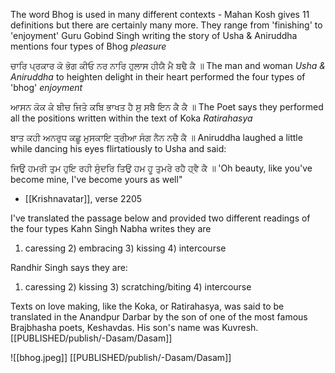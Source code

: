 The word Bhog is used in many different contexts - Mahan Kosh gives 11 definitions but there are certainly many more. They range from 'finishing' to 'enjoyment' Guru Gobind Singh writing the story of Usha & Aniruddha mentions four types of Bhog *pleasure*

ਚਾਰਿ ਪ੍ਰਕਾਰ ਕੋ ਭੋਗ ਕੀਓ ਨਰ ਨਾਰਿ ਹੁਲਾਸ ਹੀਯੈ ਮੈ ਬਢੈ ਕੈ ॥
The man and woman *Usha & Aniruddha* to heighten delight in their heart performed the four types of 'bhog' *enjoyment*

ਆਸਨ ਕੋਕ ਕੇ ਬੀਚ ਜਿਤੇ ਕਬਿ ਭਾਖਤ ਹੈ ਸੁ ਸਬੈ ਇਨ ਕੈ ਕੈ ॥
The Poet says they performed all the positions written within the text of Koka *Ratirahasya*

ਬਾਤ ਕਹੀ ਅਨਰੁਧ ਕਛੂ ਮੁਸਕਾਇ ਤ੍ਰੀਆ ਸੰਗ ਨੈਨ ਨਚੈ ਕੈ ॥
Aniruddha laughed a little while dancing his eyes flirtatiously to Usha and said:

ਜਿਉ ਹਮਰੀ ਤੁਮ ਹੁਇ ਰਹੀ ਸੁੰਦਰਿ ਤਿਉ ਹਮ ਹੂ ਤੁਮਰੇ ਰਹੈ ਹ੍ਵੈ ਕੈ ॥
'Oh beauty, like you've become mine, I've become yours as well" 

- [[Krishnavatar]], verse 2205 

I've translated the passage below and provided two different readings of the four types Kahn Singh Nabha writes they are 
1) caressing 2) embracing 3) kissing 4) intercourse 

Randhir Singh says they are: 
1) caressing 2) kissing 3) scratching/biting 4) intercourse

Texts on love making, like the Koka, or Ratirahasya, was said to be translated in the Anandpur Darbar by the son of one of the most famous Brajbhasha poets, Keshavdas. His son's name was Kuvresh.
[[PUBLISHED/publish/-Dasam/Dasam]]

![[bhog.jpeg]]
[[PUBLISHED/publish/-Dasam/Dasam]]


